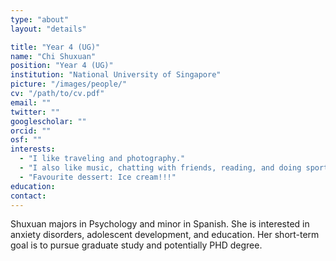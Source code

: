 ```yaml
---
type: "about"
layout: "details"

title: "Year 4 (UG)"
name: "Chi Shuxuan"
position: "Year 4 (UG)"
institution: "National University of Singapore"
picture: "/images/people/"
cv: "/path/to/cv.pdf"
email: ""
twitter: ""
googlescholar: ""
orcid: ""
osf: ""
interests:
  - "I like traveling and photography."
  - "I also like music, chatting with friends, reading, and doing sports, such as latin dance, frisbee, and badminton."
  - "Favourite dessert: Ice cream!!!"
education:
contact:
---
```


Shuxuan majors in Psychology and minor in Spanish. She is interested in anxiety disorders, adolescent development, and education. Her short-term goal is to pursue graduate study and potentially PHD degree.
